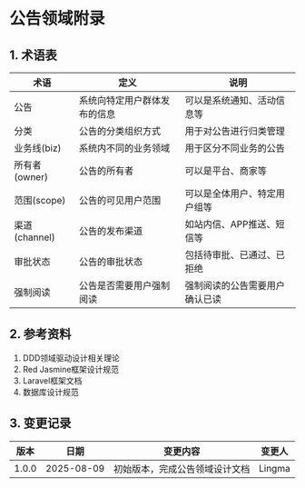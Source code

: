 # 公告领域附录

## 1. 术语表

| 术语 | 定义 | 说明 |
|-----|------|------|
| 公告 | 系统向特定用户群体发布的信息 | 可以是系统通知、活动信息等 |
| 分类 | 公告的分类组织方式 | 用于对公告进行归类管理 |
| 业务线(biz) | 系统内不同的业务领域 | 用于区分不同业务的公告 |
| 所有者(owner) | 公告的所有者 | 可以是平台、商家等 |
| 范围(scope) | 公告的可见用户范围 | 可以是全体用户、特定用户组等 |
| 渠道(channel) | 公告的发布渠道 | 如站内信、APP推送、短信等 |
| 审批状态 | 公告的审批状态 | 包括待审批、已通过、已拒绝 |
| 强制阅读 | 公告是否需要用户强制阅读 | 强制阅读的公告需要用户确认已读 |

## 2. 参考资料

1. DDD领域驱动设计相关理论
2. Red Jasmine框架设计规范
3. Laravel框架文档
4. 数据库设计规范

## 3. 变更记录

| 版本 | 日期 | 变更内容 | 变更人 |
|-----|------|----------|--------|
| 1.0.0 | 2025-08-09 | 初始版本，完成公告领域设计文档 | Lingma |